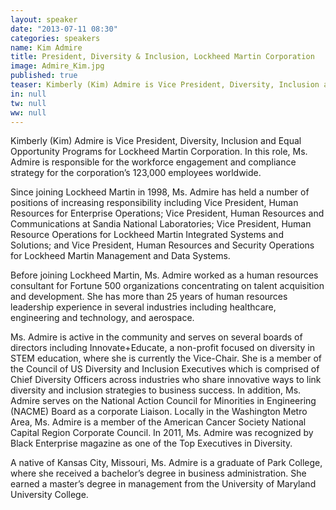 ```yaml
---
layout: speaker
date: "2013-07-11 08:30"
categories: speakers
name: Kim Admire
title: President, Diversity & Inclusion, Lockheed Martin Corporation
image: Admire_Kim.jpg
published: true
teaser: Kimberly (Kim) Admire is Vice President, Diversity, Inclusion and Equal Opportunity Programs for Lockheed Martin Corporation.  In this role, Ms. Admire is responsible for the workforce engagement and compliance strategy for the corporation’s 123,000 employees worldwide.
in: null
tw: null
ww: null
---
```

Kimberly (Kim) Admire is Vice President, Diversity, Inclusion and Equal Opportunity Programs for Lockheed Martin Corporation.  In this role, Ms. Admire is responsible for the workforce engagement and compliance strategy for the corporation’s 123,000 employees worldwide.Since joining Lockheed Martin in 1998, Ms. Admire has held a number of positions of increasing responsibility including Vice President, Human Resources for Enterprise Operations; Vice President, Human Resources and Communications at Sandia National Laboratories; Vice President, Human Resource Operations for Lockheed Martin Integrated Systems and Solutions; and Vice President, Human Resources and Security Operations for Lockheed Martin Management and Data Systems.Before joining Lockheed Martin, Ms. Admire worked as a human resources consultant for Fortune 500 organizations concentrating on talent acquisition and development. She has more than 25 years of human resources leadership experience in several industries including healthcare, engineering and technology, and aerospace.Ms. Admire is active in the community and serves on several boards of directors including Innovate+Educate, a non-profit focused on diversity in STEM education, where she is currently the Vice-Chair.  She is a member of the Council of US Diversity and Inclusion Executives which is comprised of Chief Diversity Officers across industries who share innovative ways to link diversity and inclusion strategies to business success.  In addition, Ms. Admire serves on the National Action Council for Minorities in Engineering (NACME) Board as a corporate Liaison.  Locally in the Washington Metro Area, Ms. Admire is a member of the American Cancer Society National Capital Region Corporate Council.  In 2011, Ms. Admire was recognized by Black Enterprise magazine as one of the Top Executives in Diversity.A native of Kansas City, Missouri, Ms. Admire is a graduate of Park College, where she received a bachelor’s degree in business administration. She earned a master’s degree in management from the University of Maryland University College.